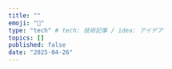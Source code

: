 ```yaml
---
title: ""
emoji: "💬"
type: "tech" # tech: 技術記事 / idea: アイデア
topics: []
published: false
date: "2025-04-26"
---
```

